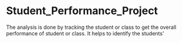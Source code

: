 # Student_Performance_Project
The analysis is done by tracking the student or class to get the overall performance of student or class. It helps to identify the students'
